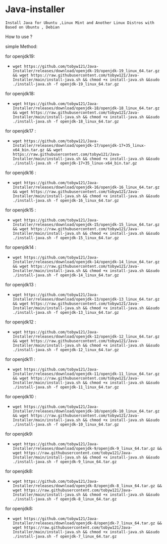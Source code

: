 # Java-installer
`Install Java for Ubuntu ,Linux Mint and Another Linux Distros with Based on Ubuntu , Debian `

 How to use ?
 
  simple Method:
  
  for openjdk19:
* `wget https://github.com/tobyw121/Java-Installer/releases/download/openjdk-19/openjdk-19_linux_64.tar.gz && wget https://raw.githubusercontent.com/tobyw121/Java-Installer/main/install-java.sh && chmod +x install-java.sh &&sudo ./install-java.sh -f openjdk-19_linux_64.tar.gz`
  
 for openjdk18:
* `wget https://github.com/tobyw121/Java-Installer/releases/download/openjdk-18/openjdk-18_linux_64.tar.gz && wget https://raw.githubusercontent.com/tobyw121/Java-Installer/main/install-java.sh && chmod +x install-java.sh &&sudo ./install-java.sh -f openjdk-18_linux_64.tar.gz`
 
 for openjdk17 :
* `wget https://github.com/tobyw121/Java-Installer/releases/download/openjdk-17/openjdk-17+35_linux-x64_bin.tar.gz && wget https://raw.githubusercontent.com/tobyw121/Java-Installer/main/install-java.sh && chmod +x install-java.sh &&sudo ./install-java.sh -f openjdk-17+35_linux-x64_bin.tar.gz`

for openjdk16 :
* `wget https://github.com/tobyw121/Java-Installer/releases/download/openjdk-16/openjdk-16_linux_64.tar.gz && wget https://raw.githubusercontent.com/tobyw121/Java-Installer/main/install-java.sh && chmod +x install-java.sh &&sudo ./install-java.sh -f openjdk-16_linux_64.tar.gz`

for openjdk15 :
* `wget https://github.com/tobyw121/Java-Installer/releases/download/openjdk-15/openjdk-15_linux_64.tar.gz && wget https://raw.githubusercontent.com/tobyw121/Java-Installer/main/install-java.sh && chmod +x install-java.sh &&sudo ./install-java.sh -f openjdk-15_linux_64.tar.gz`

for openjdk14 :
* `wget https://github.com/tobyw121/Java-Installer/releases/download/openjdk-14/openjdk-14_linux_64.tar.gz && wget https://raw.githubusercontent.com/tobyw121/Java-Installer/main/install-java.sh && chmod +x install-java.sh &&sudo ./install-java.sh -f openjdk-14_linux_64.tar.gz`

for openjdk13 :
* `wget https://github.com/tobyw121/Java-Installer/releases/download/openjdk-13/openjdk-13_linux_64.tar.gz && wget https://raw.githubusercontent.com/tobyw121/Java-Installer/main/install-java.sh && chmod +x install-java.sh &&sudo ./install-java.sh -f openjdk-13_linux_64.tar.gz`


for openjdk12 :
* `wget https://github.com/tobyw121/Java-Installer/releases/download/openjdk-12/openjdk-12_linux_64.tar.gz && wget https://raw.githubusercontent.com/tobyw121/Java-Installer/main/install-java.sh && chmod +x install-java.sh &&sudo ./install-java.sh -f openjdk-12_linux_64.tar.gz`


for openjdk11 :
* `wget https://github.com/tobyw121/Java-Installer/releases/download/openjdk-11/openjdk-11_linux_64.tar.gz && wget https://raw.githubusercontent.com/tobyw121/Java-Installer/main/install-java.sh && chmod +x install-java.sh &&sudo ./install-java.sh -f openjdk-11_linux_64.tar.gz`


for openjdk10 :
* `wget https://github.com/tobyw121/Java-Installer/releases/download/openjdk-10/openjdk-10_linux_64.tar.gz && wget https://raw.githubusercontent.com/tobyw121/Java-Installer/main/install-java.sh && chmod +x install-java.sh &&sudo ./install-java.sh -f openjdk-10_linux_64.tar.gz`

for openjdk9:
* `wget https://github.com/tobyw121/Java-Installer/releases/download/openjdk-9/openjdk-9_linux_64.tar.gz && wget https://raw.githubusercontent.com/tobyw121/Java-Installer/main/install-java.sh && chmod +x install-java.sh &&sudo ./install-java.sh -f openjdk-9_linux_64.tar.gz`

for openjdk8:
* `wget https://github.com/tobyw121/Java-Installer/releases/download/openjdk-8/openjdk-8_linux_64.tar.gz && wget https://raw.githubusercontent.com/tobyw121/Java-Installer/main/install-java.sh && chmod +x install-java.sh &&sudo ./install-java.sh -f openjdk-8_linux_64.tar.gz`

for openjdk8:
* `wget https://github.com/tobyw121/Java-Installer/releases/download/openjdk-8/openjdk-7_linux_64.tar.gz && wget https://raw.githubusercontent.com/tobyw121/Java-Installer/main/install-java.sh && chmod +x install-java.sh &&sudo ./install-java.sh -f openjdk-7_linux_64.tar.gz`

